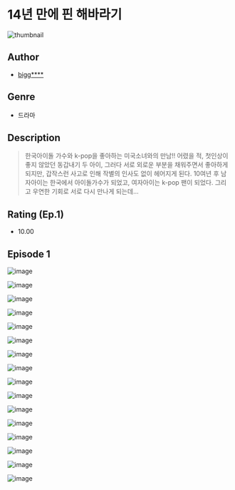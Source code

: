 # 14년 만에 핀 해바라기
![thumbnail](https://image-comic.pstatic.net/user_contents_data/challenge_comic/2023/05/25/258786/upload_4135257975988249655_480x623.jpeg)

## Author
- [bigg****](https://comic.naver.com/artistTitle?id=258786)

## Genre
- 드라마

## Description
> 한국아이돌 가수와 k-pop을 좋아하는 미국소녀와의 만남!! 어렸을 적, 첫인상이 좋지 않았던 동갑내기 두 아이, 그러다 서로 외로운 부분을 채워주면서 좋아하게 되지만, 갑작스런 사고로 인해 작별의 인사도 없이 헤어지게 된다. 10여년 후 남자아이는 한국에서 아이돌가수가 되었고, 여자아이는 k-pop 팬이 되었다. 그리고 우연한 기회로 서로 다시 만나게 되는데...


## Rating (Ep.1)
- 10.00

## Episode 1
![image](https://image-comic.pstatic.net/user_contents_data/challenge_comic/2023/05/25/258786/upload_7018406342720370745.jpeg)

![image](https://image-comic.pstatic.net/user_contents_data/challenge_comic/2023/05/25/258786/upload_7090185567127299641.jpeg)

![image](https://image-comic.pstatic.net/user_contents_data/challenge_comic/2023/05/25/258786/upload_4121691291659952944.jpeg)

![image](https://image-comic.pstatic.net/user_contents_data/challenge_comic/2023/05/25/258786/upload_4063151973370769717.jpeg)

![image](https://image-comic.pstatic.net/user_contents_data/challenge_comic/2023/05/25/258786/upload_3472664776954503778.jpeg)

![image](https://image-comic.pstatic.net/user_contents_data/challenge_comic/2023/05/25/258786/upload_7089008003008258913.jpeg)

![image](https://image-comic.pstatic.net/user_contents_data/challenge_comic/2023/05/25/258786/upload_7377240548859852341.jpeg)

![image](https://image-comic.pstatic.net/user_contents_data/challenge_comic/2023/05/25/258786/upload_3919596651428472377.jpeg)

![image](https://image-comic.pstatic.net/user_contents_data/challenge_comic/2023/05/25/258786/upload_3847260671267004773.jpeg)

![image](https://image-comic.pstatic.net/user_contents_data/challenge_comic/2023/05/25/258786/upload_7018074290312787812.jpeg)

![image](https://image-comic.pstatic.net/user_contents_data/challenge_comic/2023/05/25/258786/upload_7077800659531293797.jpeg)

![image](https://image-comic.pstatic.net/user_contents_data/challenge_comic/2023/05/25/258786/upload_4063202580889745510.jpeg)

![image](https://image-comic.pstatic.net/user_contents_data/challenge_comic/2023/05/25/258786/upload_3905293113252865121.jpeg)

![image](https://image-comic.pstatic.net/user_contents_data/challenge_comic/2023/05/25/258786/upload_3905856960756660276.jpeg)

![image](https://image-comic.pstatic.net/user_contents_data/challenge_comic/2023/05/25/258786/upload_3833516796539123297.jpeg)

![image](https://image-comic.pstatic.net/user_contents_data/challenge_comic/2023/05/25/258786/upload_4120900522934089318.jpeg)
